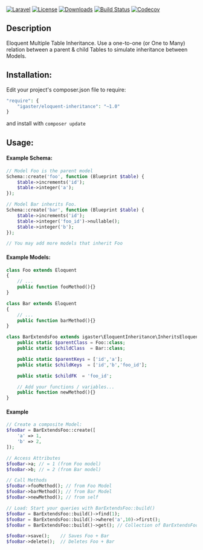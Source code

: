 [![Laravel](https://img.shields.io/badge/Laravel-5.x-orange.svg)](http://laravel.com)
[![License](http://img.shields.io/badge/license-MIT-brightgreen.svg)](https://tldrlegal.com/license/mit-license)
[![Downloads](https://img.shields.io/packagist/dt/igaster/eloquent-inheritance.svg)](https://packagist.org/packages/igaster/eloquent-inheritance)
[![Build Status](https://img.shields.io/travis/igaster/eloquent-inheritance.svg)](https://travis-ci.org/igaster/eloquent-inheritance)
[![Codecov](https://img.shields.io/codecov/c/github/igaster/eloquent-inheritance.svg)](https://codecov.io/github/igaster/eloquent-inheritance)

## Description
Eloquent Multiple Table Inheritance. Use a one-to-one (or One to Many) relation between a parent & child Tables to simulate inheritance between Models.

## Installation:

Edit your project's composer.json file to require:

```php
"require": {
    "igaster/eloquent-inheritance": "~1.0"
}
```
and install with `composer update`

## Usage:

#### Example Schema:

```php
// Model Foo is the parent model
Schema::create('foo', function (Blueprint $table) {
    $table->increments('id');
    $table->integer('a');
});

// Model Bar inherits Foo.
Schema::create('bar', function (Blueprint $table) {
    $table->increments('id');
    $table->integer('foo_id')->nullable();
    $table->integer('b');
});

// You may add more models that inherit Foo
```

#### Example Models:

```php
class Foo extends Eloquent
{
	// ...
    public function fooMethod(){}
}

class Bar extends Eloquent
{
	// ...
    public function barMethod(){}
}

class BarExtendsFoo extends igaster\EloquentInheritance\InheritsEloquent{
    public static $parentClass = Foo::class;
    public static $childClass  = Bar::class;

    public static $parentKeys = ['id','a'];
    public static $childKeys  = ['id','b','foo_id'];

    public static $childFK  = 'foo_id';

    // Add your functions / variables...
    public function newMethod(){}
}
```


####  Example

```php
// Create a composite Model:
$fooBar = BarExtendsFoo::create([
    'a' => 1,
    'b' => 2,
]);

// Access Attributes
$fooBar->a; // = 1 (from Foo model)
$fooBar->b; // = 2 (from Bar model)

// Call Methods
$fooBar->fooMethod(); // from Foo Model
$fooBar->barMethod(); // from Bar Model
$fooBar->newMethod(); // from self

// Load: Start your queries with BarExtendsFoo::build()
$fooBar = BarExtendsFoo::build()->find(1);
$fooBar = BarExtendsFoo::build()->where('a',10)->first();
$fooBar = BarExtendsFoo::build()->get(); // Collection of BarExtendsFoo 

$fooBar->save();    // Saves Foo + Bar
$fooBar->delete();  // Deletes Foo + Bar
```
